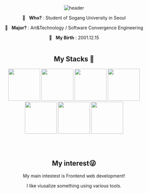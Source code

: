 <div align="center">
  
![header](https://capsule-render.vercel.app/api?type=soft&color=0:EEFF00,100:a82da8&height=200&section=header&text=Inyoung&fontSize=90&stroke=c6d0ce)
</div>


<p align="center" font-size=30> 🏫&nbsp;&nbsp;&nbsp;<b>Who?</b> : Student of Sogang University in Seoul </h3>
<p align="center"> 📖&nbsp;&nbsp;&nbsp;<b>Major?</b> : Art&Technology / Software Convergence Engineering </h3>
<p align="center"> 🎉&nbsp;&nbsp;&nbsp;<b>My Birth</b> : 2001.12.15</h3>
<br>
<br>

<h2 align="center">My Stacks 🚀</h2>
<p align="center"> 
  
  <img src="https://cdn.jsdelivr.net/gh/devicons/devicon/icons/html5/html5-original-wordmark.svg" width=100/>
  <img src="https://cdn.jsdelivr.net/gh/devicons/devicon/icons/css3/css3-original-wordmark.svg" width=100/> 
  <img src="https://cdn.jsdelivr.net/gh/devicons/devicon/icons/javascript/javascript-original.svg" width= 100 />
  <img src="https://cdn.jsdelivr.net/gh/devicons/devicon/icons/python/python-original-wordmark.svg" width = 100 /> 
  <img src="https://cdn.jsdelivr.net/gh/devicons/devicon/icons/c/c-original.svg" width=100 />
  <img src="https://cdn.jsdelivr.net/gh/devicons/devicon/icons/react/react-original.svg" width=100 />
  <img src="https://cdn.jsdelivr.net/gh/devicons/devicon/icons/premierepro/premierepro-original.svg"width=100/>          
        
</p>
<br>
<br>
<h2 align="center"> My interest😜 </h2>
  <p align ="center">My main intestest is Frontend web development!</p>
  <p align ="center">I like viusalize something using various tools.</p>
  
  


        
<!--
**rmdnps10/rmdnps10** is a ✨ _special_ ✨ repository because its `README.md` (this file) appears on your GitHub profile.

Here are some ideas to get you started:

- 🔭 I’m currently working on ...
- 🌱 I’m currently learning ...
- 👯 I’m looking to collaborate on ...
- 🤔 I’m looking for help with ...
- 💬 Ask me about ...
- 📫 How to reach me: ...
- 😄 Pronouns: ...
- ⚡ Fun fact: ...
-->

